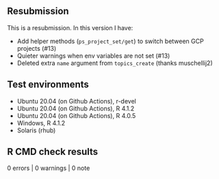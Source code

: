 ## Resubmission

This is a resubmission. In this version I have:

* Add helper methods (`ps_project_set/get`) to switch between GCP projects (#13)
* Quieter warnings when env variables are not set (#13)
* Deleted extra `name` argument from `topics_create` (thanks muschellij2)

## Test environments

* Ubuntu 20.04 (on Github Actions), r-devel
* Ubuntu 20.04 (on Github Actions), R 4.1.2
* Ubuntu 20.04 (on Github Actions), R 4.0.5
* Windows, R 4.1.2
* Solaris (rhub)

## R CMD check results

0 errors | 0 warnings | 0 note
